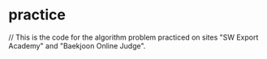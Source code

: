 # practice
// This is the code for the algorithm problem practiced on sites "SW Export Academy" and "Baekjoon Online Judge".
